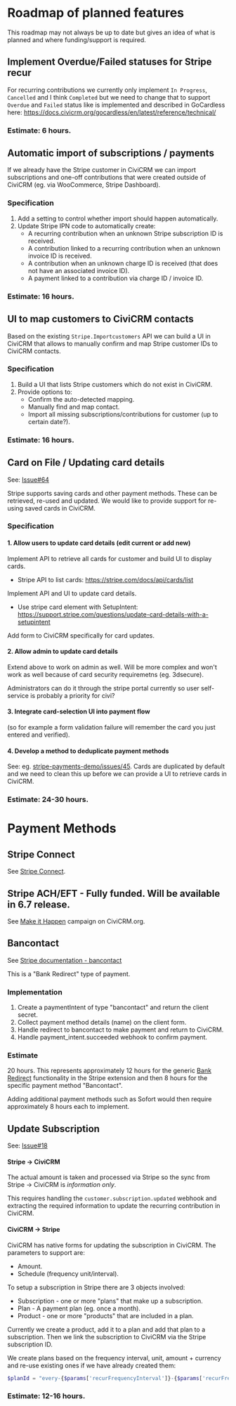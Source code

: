 # Roadmap of planned features
This roadmap may not always be up to date but gives an idea of what is planned and where funding/support is required.

## Implement Overdue/Failed statuses for Stripe recur

For recurring contributions we currently only implement `In Progress`, `Cancelled` and I think `Completed`
but we need to change that to support `Overdue` and `Failed` status like is implemented and described in GoCardless here: https://docs.civicrm.org/gocardless/en/latest/reference/technical/

### Estimate: 6 hours.

## Automatic import of subscriptions / payments

If we already have the Stripe customer in CiviCRM we can import subscriptions and one-off contributions that were
created outside of CiviCRM (eg. via WooCommerce, Stripe Dashboard).

### Specification
1. Add a setting to control whether import should happen automatically.
2. Update Stripe IPN code to automatically create:
    - A recurring contribution when an unknown Stripe subscription ID is received.
    - A contribution linked to a recurring contribution when an unknown invoice ID is received.
    - A contribution when an unknown charge ID is received (that does not have an associated invoice ID).
    - A payment linked to a contribution via charge ID / invoice ID.

### Estimate: 16 hours.

## UI to map customers to CiviCRM contacts

Based on the existing `Stripe.Importcustomers` API we can build a UI in CiviCRM that allows to manually
confirm and map Stripe customer IDs to CiviCRM contacts.

### Specification

1. Build a UI that lists Stripe customers which do not exist in CiviCRM.
2. Provide options to:
    - Confirm the auto-detected mapping.
    - Manually find and map contact.
    - Import all missing subscriptions/contributions for customer (up to certain date?).

### Estimate: 16 hours.

## Card on File / Updating card details

See: [Issue#64](https://lab.civicrm.org/extensions/stripe/-/issues/64)

Stripe supports saving cards and other payment methods. These can be retrieved, re-used and updated.
We would like to provide support for re-using saved cards in CiviCRM.

### Specification

#### 1. Allow users to update card details (edit current or add new)

Implement API to retrieve all cards for customer and build UI to display cards.

* Stripe API to list cards: https://stripe.com/docs/api/cards/list

Implement API and UI to update card details.

* Use stripe card element with SetupIntent: https://support.stripe.com/questions/update-card-details-with-a-setupintent

Add form to CiviCRM specifically for card updates.

#### 2. Allow admin to update card details

Extend above to work on admin as well. Will be more complex and won't work as well because of card
security requiremetns (eg. 3dsecure).

Administrators can do it through the stripe portal currently so user self-service
is probably a priority for civi?

#### 3. Integrate card-selection UI into payment flow

(so for example a form validation failure will remember the card you just entered and verified).

#### 4. Develop a method to deduplicate payment methods

See: eg. [stripe-payments-demo/issues/45](https://github.com/stripe/stripe-payments-demo/issues/45).
Cards are duplicated by default and we need to clean this up before we can provide a UI to retrieve cards in CiviCRM.

### Estimate: 24-30 hours.

# Payment Methods

## Stripe Connect

See [Stripe Connect](https://stripe.com/connect).

## Stripe ACH/EFT - Fully funded. Will be available in 6.7 release.

See [Make it Happen](https://civicrm.org/make-it-happen/stripe-ach-payments) campaign on CiviCRM.org.

## Bancontact

See [Stripe documentation - bancontact](https://stripe.com/docs/payments/bancontact)

This is a "Bank Redirect" type of payment.

### Implementation

1. Create a paymentIntent of type "bancontact" and return the client secret.
2. Collect payment method details (name) on the client form.
3. Handle redirect to bancontact to make payment and return to CiviCRM.
4. Handle payment_intent.succeeded webhook to confirm payment.

### Estimate

20 hours. This represents approximately 12 hours for the generic [Bank Redirect](https://stripe.com/docs/payments/bank-redirects) functionality
in the Stripe extension and then 8 hours for the specific payment method "Bancontact".

Adding additional payment methods such as Sofort would then require approximately 8 hours each
to implement.

## Update Subscription

See: [Issue#18](https://lab.civicrm.org/extensions/stripe/-/issues/18)

#### Stripe -> CiviCRM

The actual amount is taken and processed via Stripe so the sync from Stripe -> CiviCRM is *information only*.

This requires handling the `customer.subscription.updated` webhook and extracting the required
information to update the recurring contribution in CiviCRM.

#### CiviCRM -> Stripe

CiviCRM has native forms for updating the subscription in CiviCRM. The parameters to support are:

* Amount.
* Schedule (frequency unit/interval).

To setup a subscription in Stripe there are 3 objects involved:

* Subscription - one or more "plans" that make up a subscription.
* Plan - A payment plan (eg. once a month).
* Product - one or more "products" that are included in a plan.

Currently we create a product, add it to a plan and add that plan to a subscription. Then we link the
subscription to CiviCRM via the Stripe subscription ID.

We create plans based on the frequency interval, unit, amount + currency and re-use existing ones if we have already created them:

```php
$planId = "every-{$params['recurFrequencyInterval']}-{$params['recurFrequencyUnit']}-{$amount}-" . strtolower($currency);
```

### Estimate: 12-16 hours.
